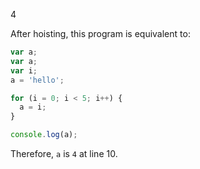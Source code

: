 4

After hoisting, this program is equivalent to:

```javascript
var a;
var a;
var i;
a = 'hello';

for (i = 0; i < 5; i++) {
  a = i;
}

console.log(a);
```

Therefore, `a` is `4` at line 10.
